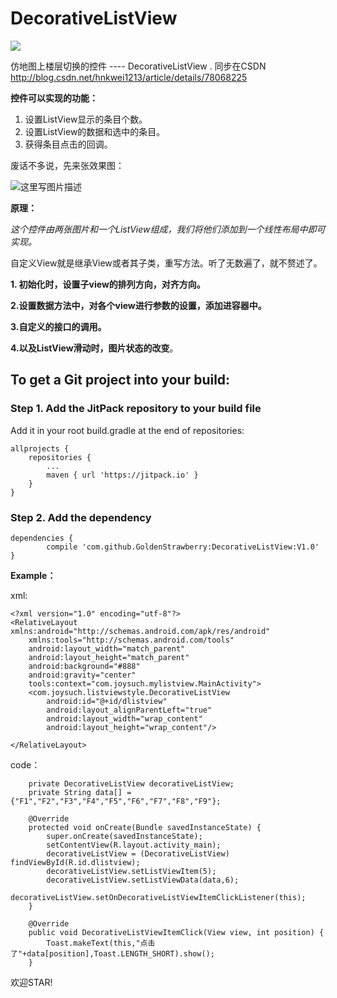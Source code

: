 # DecorativeListView

[![](https://jitpack.io/v/GoldenStrawberry/DecorativeListView.svg)](https://jitpack.io/#GoldenStrawberry/DecorativeListView)

仿地图上楼层切换的控件 ---- DecorativeListView . 同步在CSDN http://blog.csdn.net/hnkwei1213/article/details/78068225

**控件可以实现的功能：**

 1. 设置ListView显示的条目个数。
 2. 设置ListView的数据和选中的条目。
 3. 获得条目点击的回调。

废话不多说，先来张效果图：

![这里写图片描述](http://img.blog.csdn.net/20170923003411693?watermark/2/text/aHR0cDovL2Jsb2cuY3Nkbi5uZXQvaG5rd2VpMTIxMw==/font/5a6L5L2T/fontsize/400/fill/I0JBQkFCMA==/dissolve/70/gravity/SouthEast)

**原理：**

*这个控件由两张图片和一个ListView组成，我们将他们添加到一个线性布局中即可实现。*

自定义View就是继承View或者其子类，重写方法。听了无数遍了，就不赘述了。

**1. 初始化时，设置子view的排列方向，对齐方向。**

**2.设置数据方法中，对各个view进行参数的设置，添加进容器中。**

**3.自定义的接口的调用。**

**4.以及ListView滑动时，图片状态的改变**。


## To get a Git project into your build:

### Step 1. Add the JitPack repository to your build file 
   Add it in your root build.gradle at the end of repositories:
   
   	allprojects {
		repositories {
			...
			maven { url 'https://jitpack.io' }
		}
	}
  
### Step 2. Add the dependency

	dependencies {
	        compile 'com.github.GoldenStrawberry:DecorativeListView:V1.0'
	}
	
	
	
**Example：**

xml:
```
<?xml version="1.0" encoding="utf-8"?>
<RelativeLayout xmlns:android="http://schemas.android.com/apk/res/android"
    xmlns:tools="http://schemas.android.com/tools"
    android:layout_width="match_parent"
    android:layout_height="match_parent"
    android:background="#888"
    android:gravity="center"
    tools:context="com.joysuch.mylistview.MainActivity">
    <com.joysuch.listviewstyle.DecorativeListView
        android:id="@+id/dlistview"
        android:layout_alignParentLeft="true"
        android:layout_width="wrap_content"
        android:layout_height="wrap_content"/>

</RelativeLayout>
```
code：

```
    private DecorativeListView decorativeListView;
    private String data[] ={"F1","F2","F3","F4","F5","F6","F7","F8","F9"};

    @Override
    protected void onCreate(Bundle savedInstanceState) {
        super.onCreate(savedInstanceState);
        setContentView(R.layout.activity_main);
        decorativeListView = (DecorativeListView) findViewById(R.id.dlistview);
        decorativeListView.setListViewItem(5);
        decorativeListView.setListViewData(data,6);
        decorativeListView.setOnDecorativeListViewItemClickListener(this);
    }

    @Override
    public void DecorativeListViewItemClick(View view, int position) {
        Toast.makeText(this,"点击了"+data[position],Toast.LENGTH_SHORT).show();
    }
```

欢迎STAR!
